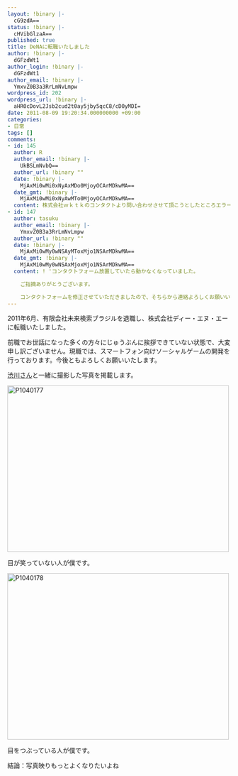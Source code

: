 ```yaml
---
layout: !binary |-
  cG9zdA==
status: !binary |-
  cHVibGlzaA==
published: true
title: DeNAに転職いたしました
author: !binary |-
  dGFzdWt1
author_login: !binary |-
  dGFzdWt1
author_email: !binary |-
  YmxvZ0B3a3RrLmNvLmpw
wordpress_id: 202
wordpress_url: !binary |-
  aHR0cDovL2Jsb2cud2t0ay5jby5qcC8/cD0yMDI=
date: 2011-08-09 19:20:34.000000000 +09:00
categories:
- 日常
tags: []
comments:
- id: 145
  author: R
  author_email: !binary |-
    UkBSLmNvbQ==
  author_url: !binary ""
  date: !binary |-
    MjAxMi0wMi0xNyAxMDo0MjoyOCArMDkwMA==
  date_gmt: !binary |-
    MjAxMi0wMi0xNyAwMTo0MjoyOCArMDkwMA==
  content: 株式会社ｗｋｔｋのコンタクトより問い合わせさせて頂こうとしたところエラーのようです。どちらへご連絡すればよろしいでしょうか？
- id: 147
  author: tasuku
  author_email: !binary |-
    YmxvZ0B3a3RrLmNvLmpw
  author_url: !binary ""
  date: !binary |-
    MjAxMi0wMy0wNSAyMToxMjo1NSArMDkwMA==
  date_gmt: !binary |-
    MjAxMi0wMy0wNSAxMjoxMjo1NSArMDkwMA==
  content: ! 'コンタクトフォーム放置していたら動かなくなっていました。

    ご指摘ありがとうございます。

    コンタクトフォームを修正させていただきましたので、そちらから連絡よろしくお願いいたします。'
---
```

2011年6月、有限会社未来検索ブラジルを退職し、株式会社ディー・エヌ・エーに転職いたしました。

前職でお世話になった多くの方々にじゅうぶんに挨拶できていない状態で、大変申し訳ございません。現職では、スマートフォン向けソーシャルゲームの開発を行っております。今後ともよろしくお願いいたします。

<a href="http://blog.shibu.jp/article/43616649.html" target="_blank">渋川さん</a>と一緒に撮影した写真を掲載します。

<div><a class="thickbox" title="P1040177" href="http://farm7.static.flickr.com/6125/6024273571_31deb49003_b.jpg"><img src="http://farm7.static.flickr.com/6125/6024273571_31deb49003.jpg" alt="P1040177" title="P1040177" width="500" height="375" /></a></div>

目が笑っていない人が僕です。

<div><a class="thickbox" title="P1040178" href="http://farm7.static.flickr.com/6193/6024272833_d4d0e16659_b.jpg"><img src="http://farm7.static.flickr.com/6193/6024272833_d4d0e16659.jpg" alt="P1040178" title="P1040178" width="500" height="375" /></a></div>

目をつぶっている人が僕です。

結論：写真映りもっとよくなりたいよね
